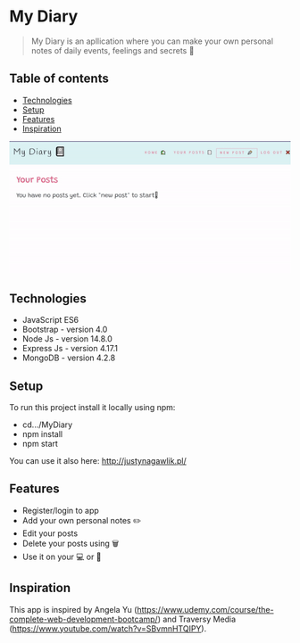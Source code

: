 # My Diary

> My Diary is an apllication where you can make your own personal notes of daily events, feelings and secrets 📖

## Table of contents

- [Technologies](#technologies)
- [Setup](#setup)
- [Features](#features)
- [Inspiration](#inspiration)

![](public/diary.gif)

## Technologies

- JavaScript ES6
- Bootstrap - version 4.0
- Node Js - version 14.8.0
- Express Js - version 4.17.1
- MongoDB - version 4.2.8

## Setup

To run this project install it locally using npm:

- cd.../MyDiary
- npm install
- npm start

You can use it also here: http://justynagawlik.pl/

## Features

- Register/login to app
- Add your own personal notes ✏️
- Edit your posts 
- Delete your posts using 🗑️
- Use it on your 💻 or 📱

## Inspiration

This app is inspired by Angela Yu (https://www.udemy.com/course/the-complete-web-development-bootcamp/) and Traversy Media (https://www.youtube.com/watch?v=SBvmnHTQIPY).
